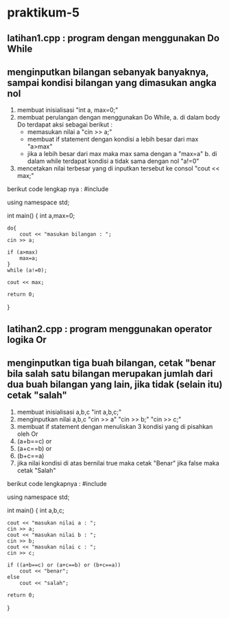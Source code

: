 # praktikum-5

## latihan1.cpp : program dengan menggunakan Do While

## menginputkan bilangan sebanyak banyaknya, sampai kondisi bilangan yang dimasukan angka nol
1. membuat inisialisasi "int a, max=0;"
2. membuat perulangan dengan menggunakan Do While,
   a. di dalam body Do terdapat aksi sebagai berikut :
    - memasukan nilai a "cin >> a;"
    - membuat if statement dengan kondisi a lebih besar dari max "a>max"
    - jika a lebih besar dari max maka max sama dengan a "max=a"
   b. di dalam while terdapat kondisi a tidak sama dengan nol "a!=0"
 3. mencetakan nilai terbesar yang di inputkan tersebut ke consol "cout << max;"
 
 berikut code lengkap nya :
 #include <iostream>

using namespace std;

int main()
{
	int a,max=0;

	do{
		cout << "masukan bilangan : ";
	cin >> a;

	if (a>max)
		max=a;
	}
	while (a!=0);

	cout << max;

	return 0;
}

## latihan2.cpp : program menggunakan operator logika Or

## menginputkan tiga buah bilangan, cetak "benar bila salah satu bilangan merupakan jumlah dari dua buah bilangan yang lain, jika tidak (selain itu) cetak "salah"

1. membuat inisialisasi a,b,c "int a,b,c;"
2. menginputkan nilai a,b,c "cin >> a" "cin >> b;" "cin >> c;"
3. membuat if statement dengan menuliskan 3 kondisi yang di pisahkan oleh Or
  1. (a+b==c) or
  2. (a+c==b) or
  3. (b+c==a)
4. jika nilai kondisi di atas bernilai true maka cetak "Benar" jika false maka cetak "Salah"

berikut code lengkapnya :
#include <iostream>

using namespace std;

int main()
{
	int a,b,c;

	cout << "masukan nilai a : ";
	cin >> a;
	cout << "masukan nilai b : ";
	cin >> b;
	cout << "masukan nilai c : ";
	cin >> c;

	if ((a+b==c) or (a+c==b) or (b+c==a))
		cout << "benar";
	else
		cout << "salah";

	return 0;
}

